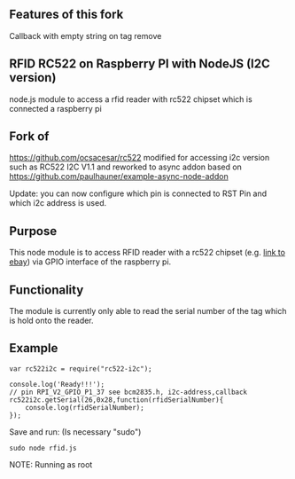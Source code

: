 ## Features of this fork
Callback with empty string on tag remove

## RFID RC522 on Raspberry PI with NodeJS (I2C version)

node.js module to access a rfid reader with rc522 chipset which is connected a raspberry pi

## Fork of
https://github.com/ocsacesar/rc522 
modified for accessing i2c version such as RC522 I2C V1.1
and reworked to async addon based on https://github.com/paulhauner/example-async-node-addon

Update: you can now configure which pin is connected to RST Pin and which i2c address is used.  


## Purpose
This node module is to access RFID reader with a rc522 chipset (e.g. [link to ebay](https://www.ebay.co.uk/itm/Hot-RC522-RFID-Read-Write-Card-Module-I2C-IC-RFCard-Inductive-Module-13-56MHz/272575100254?_trksid=p2047675.c100011.m1850&_trkparms=aid%3D222007%26algo%3DSIC.MBE%26ao%3D1%26asc%3D20140107083358%26meid%3D8b37c7ce2e92478780dd684b44b7334b%26pid%3D100011%26rk%3D1%26rkt%3D7%26sd%3D181874320808)) via GPIO interface of the raspberry pi.

## Functionality
The module is currently only able to read the serial number of the tag which is hold onto the reader.


## Example


```
var rc522i2c = require("rc522-i2c");

console.log('Ready!!!');
// pin RPI_V2_GPIO_P1_37 see bcm2835.h, i2c-address,callback 
rc522i2c.getSerial(26,0x28,function(rfidSerialNumber){
	console.log(rfidSerialNumber);
});
```

Save and run: (Is necessary "sudo")

```
sudo node rfid.js
```


NOTE: Running as root
